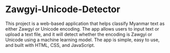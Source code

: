 # Zawgyi-Unicode-Detector
This project is a web-based application that helps classify Myanmar text as either Zawgyi or Unicode encoding. The app allows users to input text or upload a text file, and it will detect whether the encoding is Zawgyi or Unicode using a machine learning model. The app is simple, easy to use, and built with HTML, CSS, and JavaScript.
